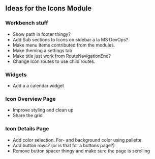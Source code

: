 
## Ideas for the Icons Module

### Workbench stuff
 * Show path in footer thingy?
 * Add Sub sections to Icons on sidebar a la MS DevOps? 
 * Make menu Items contributed from the modules.
 * Make theming a settings tab
 * Make title just work from RouteNavigationEnd?
 * Change Icon routes to use child routes.

### Widgets
* Add a a calendar widget

### Icon Overview Page
* Improve styling and clean up
* Share the grid
 
### Icon Details Page
* Add color selection. For- and background color using pallette.
* Add button rows? (or is that for a buttons page?)
* Remove button spacer thingy and make sure the page is scrolling


